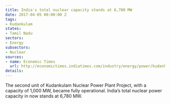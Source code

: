 ```yaml
---
title: India's total nuclear capacity stands at 6,780 MW
date: 2017-04-05 00:00:00 Z
tags:
- Kudankulam
states:
- Tamil Nadu
sectors:
- Energy
subsectors:
- Nuclear
sources:
- name: Economic Times
  url: http://economictimes.indiatimes.com/industry/energy/power/kudankulam-unit-2-begins-commercial-operation/articleshow/57942087.cms
details: 
---
```


The second unit of Kudankulam Nuclear Power Plant Project, with a capacity of 1,000 MW, became fully operational. India’s total nuclear power capacity in now stands at 6,780 MW.
